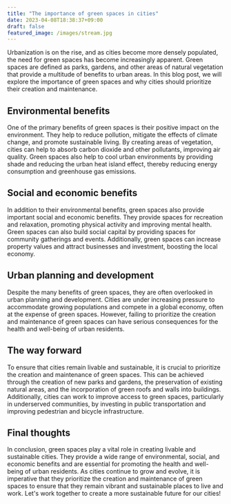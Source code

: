 ```yaml
---
title: "The importance of green spaces in cities"
date: 2023-04-08T18:38:37+09:00
draft: false
featured_image: /images/stream.jpg
---
```


Urbanization is on the rise, and as cities become more densely populated, the need for green spaces has become increasingly apparent. Green spaces are defined as parks, gardens, and other areas of natural vegetation that provide a multitude of benefits to urban areas. In this blog post, we will explore the importance of green spaces and why cities should prioritize their creation and maintenance.

##  Environmental benefits

One of the primary benefits of green spaces is their positive impact on the environment. They help to reduce pollution, mitigate the effects of climate change, and promote sustainable living. By creating areas of vegetation, cities can help to absorb carbon dioxide and other pollutants, improving air quality. Green spaces also help to cool urban environments by providing shade and reducing the urban heat island effect, thereby reducing energy consumption and greenhouse gas emissions.

## Social and economic benefits

In addition to their environmental benefits, green spaces also provide important social and economic benefits. They provide spaces for recreation and relaxation, promoting physical activity and improving mental health. Green spaces can also build social capital by providing spaces for community gatherings and events. Additionally, green spaces can increase property values and attract businesses and investment, boosting the local economy.

## Urban planning and development

Despite the many benefits of green spaces, they are often overlooked in urban planning and development. Cities are under increasing pressure to accommodate growing populations and compete in a global economy, often at the expense of green spaces. However, failing to prioritize the creation and maintenance of green spaces can have serious consequences for the health and well-being of urban residents.

## The way forward

To ensure that cities remain livable and sustainable, it is crucial to prioritize the creation and maintenance of green spaces. This can be achieved through the creation of new parks and gardens, the preservation of existing natural areas, and the incorporation of green roofs and walls into buildings. Additionally, cities can work to improve access to green spaces, particularly in underserved communities, by investing in public transportation and improving pedestrian and bicycle infrastructure.

## Final thoughts

In conclusion, green spaces play a vital role in creating livable and sustainable cities. They provide a wide range of environmental, social, and economic benefits and are essential for promoting the health and well-being of urban residents. As cities continue to grow and evolve, it is imperative that they prioritize the creation and maintenance of green spaces to ensure that they remain vibrant and sustainable places to live and work. Let's work together to create a more sustainable future for our cities!